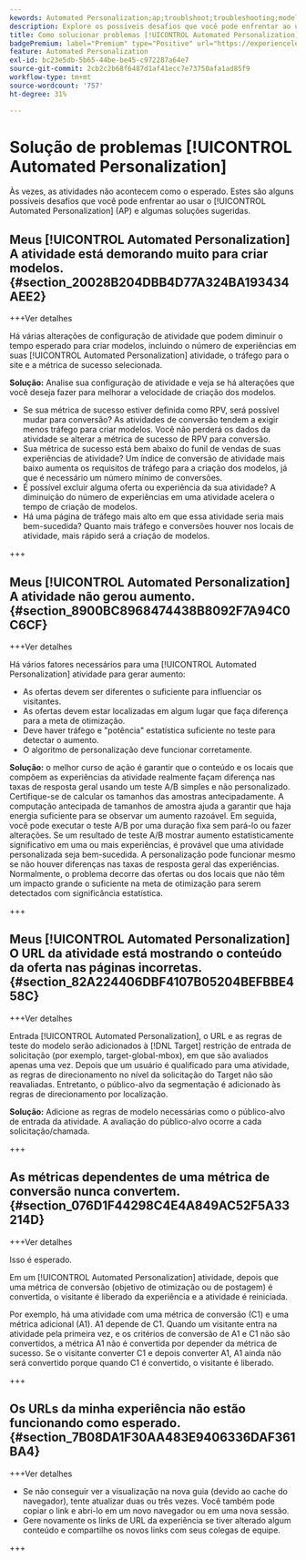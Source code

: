 ```yaml
---
kewords: Automated Personalization;ap;troublshoot;troubleshooting;model;lift
description: Explore os possíveis desafios que você pode enfrentar ao usar o [!UICONTROL Automated Personalization] (AP) no Adobe Target, juntamente com soluções sugeridas.
title: Como solucionar problemas [!UICONTROL Automated Personalization] atividades?
badgePremium: label="Premium" type="Positive" url="https://experienceleague.adobe.com/docs/target/using/introduction/intro.html?lang=en#premium newtab=true" tooltip="Consulte o que está incluído no Target Premium."
feature: Automated Personalization
exl-id: bc23e5db-5b65-44be-be45-c972287a64e7
source-git-commit: 2cb2c2b68f6487d1af41ecc7e73750afa1ad85f9
workflow-type: tm+mt
source-wordcount: '757'
ht-degree: 31%

---
```


# Solução de problemas [!UICONTROL Automated Personalization]

Às vezes, as atividades não acontecem como o esperado. Estes são alguns possíveis desafios que você pode enfrentar ao usar o [!UICONTROL Automated Personalization] (AP) e algumas soluções sugeridas.

## Meus [!UICONTROL Automated Personalization] A atividade está demorando muito para criar modelos. {#section_20028B204DBB4D77A324BA193434AEE2}

+++Ver detalhes

Há várias alterações de configuração de atividade que podem diminuir o tempo esperado para criar modelos, incluindo o número de experiências em suas [!UICONTROL Automated Personalization] atividade, o tráfego para o site e a métrica de sucesso selecionada.

**Solução:** Analise sua configuração de atividade e veja se há alterações que você deseja fazer para melhorar a velocidade de criação dos modelos.

* Se sua métrica de sucesso estiver definida como RPV, será possível mudar para conversão? As atividades de conversão tendem a exigir menos tráfego para criar modelos. Você não perderá os dados da atividade se alterar a métrica de sucesso de RPV para conversão.
* Sua métrica de sucesso está bem abaixo do funil de vendas de suas experiências de atividade? Um índice de conversão de atividade mais baixo aumenta os requisitos de tráfego para a criação dos modelos, já que é necessário um número mínimo de conversões.
* É possível excluir alguma oferta ou experiência da sua atividade? A diminuição do número de experiências em uma atividade acelera o tempo de criação de modelos.
* Há uma página de tráfego mais alto em que essa atividade seria mais bem-sucedida? Quanto mais tráfego e conversões houver nos locais de atividade, mais rápido será a criação de modelos.

+++

## Meus [!UICONTROL Automated Personalization] A atividade não gerou aumento. {#section_8900BC8968474438B8092F7A94C0C6CF}

+++Ver detalhes

Há vários fatores necessários para uma [!UICONTROL Automated Personalization] atividade para gerar aumento:

* As ofertas devem ser diferentes o suficiente para influenciar os visitantes.
* As ofertas devem estar localizadas em algum lugar que faça diferença para a meta de otimização.
* Deve haver tráfego e &quot;potência&quot; estatística suficiente no teste para detectar o aumento.
* O algoritmo de personalização deve funcionar corretamente.

**Solução:** o melhor curso de ação é garantir que o conteúdo e os locais que compõem as experiências da atividade realmente façam diferença nas taxas de resposta geral usando um teste A/B simples e não personalizado. Certifique-se de calcular os tamanhos das amostras antecipadamente. A computação antecipada de tamanhos de amostra ajuda a garantir que haja energia suficiente para se observar um aumento razoável. Em seguida, você pode executar o teste A/B por uma duração fixa sem pará-lo ou fazer alterações. Se um resultado de teste A/B mostrar aumento estatisticamente significativo em uma ou mais experiências, é provável que uma atividade personalizada seja bem-sucedida. A personalização pode funcionar mesmo se não houver diferenças nas taxas de resposta geral das experiências. Normalmente, o problema decorre das ofertas ou dos locais que não têm um impacto grande o suficiente na meta de otimização para serem detectados com significância estatística.

+++

## Meus [!UICONTROL Automated Personalization] O URL da atividade está mostrando o conteúdo da oferta nas páginas incorretas. {#section_82A224406DBF4107B05204BEFBBE458C}

+++Ver detalhes

Entrada [!UICONTROL Automated Personalization], o URL e as regras de teste do modelo serão adicionados à [!DNL Target] restrição de entrada de solicitação (por exemplo, target-global-mbox), em que são avaliados apenas uma vez. Depois que um usuário é qualificado para uma atividade, as regras de direcionamento no nível da solicitação do Target não são reavaliadas. Entretanto, o público-alvo da segmentação é adicionado às regras de direcionamento por localização.

**Solução:** Adicione as regras de modelo necessárias como o público-alvo de entrada da atividade. A avaliação do público-alvo ocorre a cada solicitação/chamada.

+++

## As métricas dependentes de uma métrica de conversão nunca convertem. {#section_076D1F44298C4E4A849AC52F5A33214D}

+++Ver detalhes

Isso é esperado.

Em um [!UICONTROL Automated Personalization] atividade, depois que uma métrica de conversão (objetivo de otimização ou de postagem) é convertida, o visitante é liberado da experiência e a atividade é reiniciada.

Por exemplo, há uma atividade com uma métrica de conversão (C1) e uma métrica adicional (A1). A1 depende de C1. Quando um visitante entra na atividade pela primeira vez, e os critérios de conversão de A1 e C1 não são convertidos, a métrica A1 não é convertida por depender da métrica de sucesso. Se o visitante converter C1 e depois converter A1, A1 ainda não será convertido porque quando C1 é convertido, o visitante é liberado.

+++

## Os URLs da minha experiência não estão funcionando como esperado.  {#section_7B08DA1F30AA483E9406336DAF361BA4}

+++Ver detalhes

* Se não conseguir ver a visualização na nova guia (devido ao cache do navegador), tente atualizar duas ou três vezes. Você também pode copiar o link e abri-lo em um novo navegador ou em uma nova sessão.
* Gere novamente os links de URL da experiência se tiver alterado algum conteúdo e compartilhe os novos links com seus colegas de equipe.

+++
